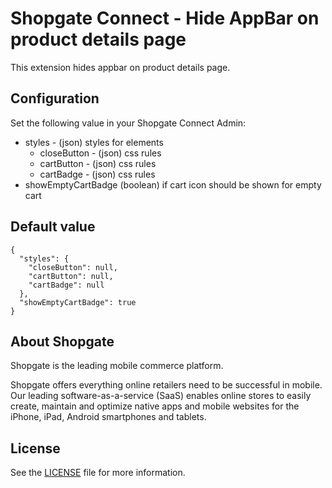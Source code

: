 # Shopgate Connect - Hide AppBar on product details page

This extension hides appbar on product details page.

## Configuration

Set the following value in your Shopgate Connect Admin:

* styles - (json) styles for elements
    * closeButton - (json) css rules
    * cartButton - (json) css rules
    * cartBadge - (json) css rules
* showEmptyCartBadge (boolean) if cart icon should be shown for empty cart

## Default value
```
{
  "styles": {
    "closeButton": null,
    "cartButton": null,
    "cartBadge": null
  },
  "showEmptyCartBadge": true
}
```


## About Shopgate

Shopgate is the leading mobile commerce platform.

Shopgate offers everything online retailers need to be successful in mobile. Our leading
software-as-a-service (SaaS) enables online stores to easily create, maintain and optimize native
apps and mobile websites for the iPhone, iPad, Android smartphones and tablets.
## License
See the [LICENSE](./LICENSE) file for more information.
